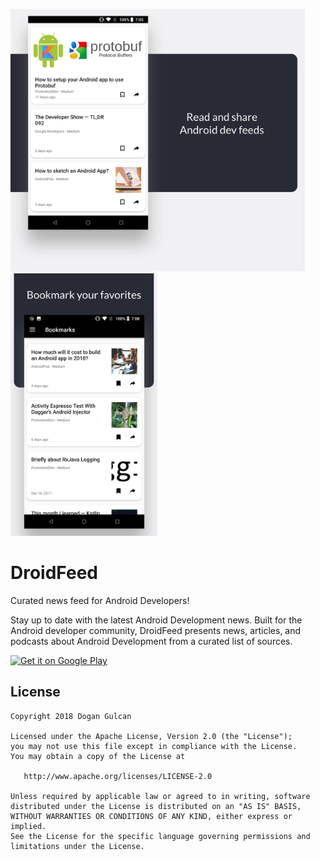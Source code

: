 <img  src="/art/Screenshot 1_v4.png" height="420"/><img  src="/art/Screenshot 2_v4.png" height="420"/><img  src="/art/Screenshot 3_v4.png" height="420"/>

# DroidFeed
Curated news feed for Android Developers!

Stay up to date with the latest Android Development news. Built for the Android developer community, DroidFeed presents news, articles, and podcasts about Android Development from a curated list of sources.

<a  href='https://play.google.com/store/apps/details?id=com.droidfeed&ref=github&pcampaignid=MKT-Other-global-all-co-prtnr-py-PartBadge-Mar2515-1'><img width="200" alt='Get it on Google Play' src='https://play.google.com/intl/en_us/badges/images/generic/en_badge_web_generic.png'/></a>

License
-------

    Copyright 2018 Dogan Gulcan

    Licensed under the Apache License, Version 2.0 (the "License");
    you may not use this file except in compliance with the License.
    You may obtain a copy of the License at

       http://www.apache.org/licenses/LICENSE-2.0

    Unless required by applicable law or agreed to in writing, software
    distributed under the License is distributed on an "AS IS" BASIS,
    WITHOUT WARRANTIES OR CONDITIONS OF ANY KIND, either express or implied.
    See the License for the specific language governing permissions and
    limitations under the License.
